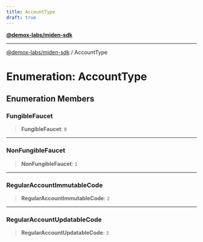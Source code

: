 ```yaml
---
title: AccountType
draft: true
---
```


[**@demox-labs/miden-sdk**](../index)

***

[@demox-labs/miden-sdk](../index) / AccountType

# Enumeration: AccountType

## Enumeration Members

### FungibleFaucet

> **FungibleFaucet**: `0`

***

### NonFungibleFaucet

> **NonFungibleFaucet**: `1`

***

### RegularAccountImmutableCode

> **RegularAccountImmutableCode**: `2`

***

### RegularAccountUpdatableCode

> **RegularAccountUpdatableCode**: `3`
